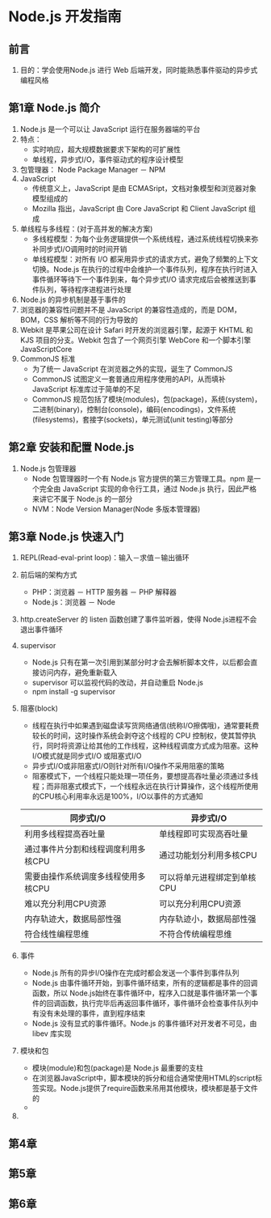# Node.js 开发指南

## 前言

1. 目的：学会使用Node.js 进行 Web 后端开发，同时能熟悉事件驱动的异步式编程风格


## 第1章 Node.js 简介

1. Node.js 是一个可以让 JavaScript 运行在服务器端的平台
2. 特点：
	* 实时响应，超大规模数据要求下架构的可扩展性
	* 单线程，异步式I/O，事件驱动式的程序设计模型
3. 包管理器： Node Package Manager － NPM
4. JavaScript 
	* 传统意义上，JavaScript 是由 ECMASript，文档对象模型和浏览器对象模型组成的
	* Mozilla 指出，JavaScript 由 Core JavaScript 和 Client JavaScript 组成
5. 单线程与多线程：(对于高并发的解决方案)
	* 多线程模型：为每个业务逻辑提供一个系统线程，通过系统线程切换来弥补同步式I/O调用时的时间开销
	* 单线程模型：对所有 I/O 都采用异步式的请求方式，避免了频繁的上下文切换。Node.js 在执行的过程中会维护一个事件队列，程序在执行时进入事件循环等待下一个事件到来，每个异步式I/O 请求完成后会被推送到事件队列，等待程序进程进行处理
6. Node.js 的异步机制是基于事件的
7. 浏览器的兼容性问题并不是 JavaScript 的兼容性造成的，而是 DOM，BOM，CSS 解析等不同的行为导致的
8. Webkit 是苹果公司在设计 Safari 时开发的浏览器引擎，起源于 KHTML 和 KJS 项目的分支。Webkit 包含了一个网页引擎 WebCore 和一个脚本引擎 JavaScriptCore
9. CommonJS 标准
	* 为了统一 JavaScript 在浏览器之外的实现，诞生了 CommonJS
	* CommonJS 试图定义一套普通应用程序使用的API，从而填补 JavaScript 标准库过于简单的不足
	* CommonJS 规范包括了模块(modules)，包(package)，系统(system)，二进制(binary)，控制台(console)，编码(encodings)，文件系统(filesystems)，套接字(sockets)，单元测试(unit testing)等部分

## 第2章 安装和配置 Node.js

1. Node.js 包管理器
	* Node 包管理器时一个有 Node.js 官方提供的第三方管理工具。npm 是一个完全由 JavaScript 实现的命令行工具，通过 Node.js 执行，因此严格来讲它不属于 Node.js 的一部分
	* NVM：Node Version Manager(Node 多版本管理器)

## 第3章 Node.js 快速入门

1. REPL(Read-eval-print loop)：输入－求值－输出循环
2. 前后端的架构方式
	* PHP：浏览器 － HTTP 服务器 － PHP 解释器
	* Node.js：浏览器 － Node
3. http.createServer 的 listen 函数创建了事件监听器，使得 Node.js进程不会退出事件循环
4. supervisor 
	* Node.js 只有在第一次引用到某部分时才会去解析脚本文件，以后都会直接访问内存，避免重新载入
	* supervisor 可以监视代码的改动，并自动重启 Node.js
	* npm install -g supervisor
5. 阻塞(block)
	* 线程在执行中如果遇到磁盘读写货网络通信(统称I/O擦偶哦)，通常要耗费较长的时间，这时操作系统会剥夺这个线程的 CPU 控制权，使其暂停执行，同时将资源让给其他的工作线程，这种线程调度方式成为阻塞。这种I/O模式就是同步式I/O 或阻塞式I/O
	* 异步式I/O或非阻塞式I/O则针对所有I/O操作不采用阻塞的策略
	* 阻塞模式下，一个线程只能处理一项任务，要想提高吞吐量必须通过多线程；而非阻塞式模式下，一个线程永远在执行计算操作，这个线程所使用的CPU核心利用率永远是100%，I/O以事件的方式通知

	| 同步式I/O                       | 异步式I/O |  
	| -----------------              | -------------------|  
	| 利用多线程提高吞吐量              | 单线程即可实现高吞吐量|  
	|通过事件片分割和线程调度利用多核CPU  | 通过功能划分利用多核CPU|  
	|需要由操作系统调度多线程使用多核CPU  | 可以将单元进程绑定到单核CPU |  
	|难以充分利用CPU资源                | 可以充分利用CPU资源 |  
	|内存轨迹大，数据局部性强            | 内存轨迹小，数据局部性强 |  
	|符合线性编程思维                   | 不符合传统编程思维 |  

6. 事件
	* Node.js 所有的异步I/O操作在完成时都会发送一个事件到事件队列
	* Node.js 由事件循环开始，到事件循环结束，所有的逻辑都是事件的回调函数，所以 Node.js始终在事件循环中，程序入口就是事件循环第一个事件的回调函数，执行完毕后再返回事件循环，事件循环会检查事件队列中有没有未处理的事件，直到程序结束
	* Node.js 没有显式的事件循环。Node.js 的事件循环对开发者不可见，由 libev 库实现
7. 模块和包
	* 模块(module)和包(package)是 Node.js 最重要的支柱
	* 在浏览器JavaScript中，脚本模块的拆分和组合通常使用HTML的script标签实现。Node.js提供了require函数来吊用其他模块，模块都是基于文件的
	* 
8. 

## 第4章

## 第5章

## 第6章


